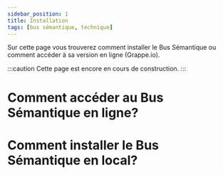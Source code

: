 ```yaml
---
sidebar_position: 1
title: Installation
tags: [bus sémantique, technique]
---
```


Sur cette page vous trouverez comment installer le Bus Sémantique ou comment accéder à sa version en ligne (Grappe.io).

:::caution
Cette page est encore en cours de construction.
:::

# Comment accéder au Bus Sémantique en ligne?

# Comment installer le Bus Sémantique en local?

